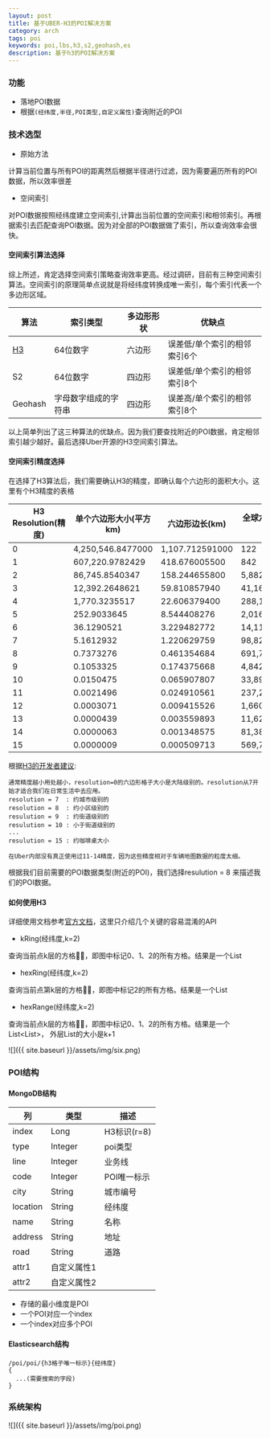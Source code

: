```yaml
---
layout: post
title: 基于UBER-H3的POI解决方案
category: arch
tags: poi
keywords: poi,lbs,h3,s2,geohash,es
description: 基于h3的POI解决方案
---
```

### 功能

- 落地POI数据
- 根据`(经纬度,半径,POI类型,自定义属性)`查询附近的POI

### 技术选型
- 原始方法

计算当前位置与所有POI的距离然后根据半径进行过滤，因为需要遍历所有的POI数据，所以效率很差

- 空间索引

对POI数据按照经纬度建立空间索引,计算出当前位置的空间索引和相邻索引。再根据索引去匹配查询POI数据。因为对全部的POI数据做了索引，所以查询效率会很快。

#### 空间索引算法选择
综上所述，肯定选择空间索引策略查询效率更高。经过调研，目前有三种空间索引算法。空间索引的原理简单点说就是将经纬度转换成唯一索引，每个索引代表一个多边形区域。


算法 | 索引类型| 多边形形状 |优缺点
---|--- |---|---
[H3](https://uber.github.io/h3/#/)| 64位数字 | 六边形|误差低/单个索引的相邻索引6个
S2| 64位数字 | 四边形 |误差低/单个索引的相邻索引8个
Geohash|字母数字组成的字符串|四边形|误差高/单个索引的相邻索引8个

以上简单列出了这三种算法的优缺点。因为我们要查找附近的POI数据，肯定相邻索引越少越好。最后选择Uber开源的H3空间索引算法。

#### 空间索引精度选择
在选择了H3算法后，我们需要确认H3的精度，即确认每个六边形的面积大小。这里有个H3精度的表格


H3 Resolution(精度) | 单个六边形大小(平方km) |六边形边长(km) | 全球六边形总数(索引总数)
---|--- | --- | ---
0	|4,250,546.8477000|	1,107.712591000|	122
1	|607,220.9782429|	418.676005500|	842
2	|86,745.8540347|	158.244655800|	5,882
3	|12,392.2648621|	59.810857940|	41,162
4	|1,770.3235517|	22.606379400|	288,122
5	|252.9033645|	8.544408276|	2,016,842
6	|36.1290521|	3.229482772|	14,117,882
7	|5.1612932|	1.220629759|	98,825,162
8	|0.7373276|	0.461354684|	691,776,122
9	|0.1053325|	0.174375668|	4,842,432,842
10	|0.0150475|	0.065907807|	33,897,029,882
11	|0.0021496|	0.024910561|	237,279,209,162
12	|0.0003071|	0.009415526|	1,660,954,464,122
13	|0.0000439|	0.003559893|	11,626,681,248,842
14	|0.0000063|	0.001348575|	81,386,768,741,882
15	|0.0000009|	0.000509713|	569,707,381,193,162

根据[H3的开发者建议](https://github.com/uber/h3/issues/71):
```
通常精度越小用处越小，resolution=0的六边形格子大小是大陆级别的。resolution从7开始才适合我们在日常生活中去应用。
resolution = 7  : 约城市级别的
resolution = 8  : 约小区级别的
resulution = 9  : 约街道级别的
resulution = 10 : 小于街道级别的
...
resulution = 15 : 约咖啡桌大小

在Uber内部没有真正使用过11-14精度，因为这些精度相对于车辆地图数据的粒度太细。
```
根据我们目前需要的POI数据类型(附近的POI)，我们选择resulution = 8 来描述我们的POI数据。

#### 如何使用H3
详细使用文档参考[官方文档](https://uber.github.io/h3/#/)，这里只介绍几个关键的容易混淆的API

- kRing(经纬度,k=2)

查询当前点k层的方格，即图中标记0、1、2的所有方格。结果是一个List

- hexRing(经纬度,k=2)

查询当前点第k层的方格，即图中标记2的所有方格。结果是一个List

- hexRange(经纬度,k=2)

查询当前点k层的方格，即图中标记0、1、2的所有方格。结果是一个List&lt;List&gt;，
外层List的大小是k+1

![]({{ site.baseurl }}/assets/img/six.png)
### POI结构

#### MongoDB结构
列 |类型 | 描述
---|--- | ---
index |Long|H3标识(r=8)
type|Integer|poi类型
line|Integer|业务线
code|Integer|POI唯一标示
city|String|城市编号
location|String|经纬度
name|String|名称
address|String|地址
road|String|道路
attr1|自定义属性1|
attr2|自定义属性2|

- 存储的最小维度是POI
- 一个POI对应一个index
- 一个index对应多个POI

#### Elasticsearch结构

```
/poi/poi/{h3格子唯一标示}{经纬度}
{
  ...(需要搜索的字段)
}
```

### 系统架构
![]({{ site.baseurl }}/assets/img/poi.png)
